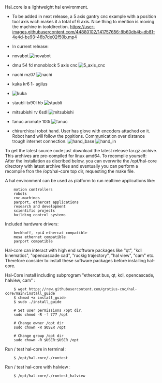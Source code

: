 Hal_core is a lightweight hal environment.

- To be added in next release, 
a 5 axis gantry cnc example with a position tool axis wich makes it a total of 6 axis.
Nice thing to mention is moving the machine in tooldirection. 
https://user-images.githubusercontent.com/44880102/141757656-8b60db4b-db81-4e4d-be93-46b7de02f50b.mp4


- In current release:

- novabot
![novabot](https://user-images.githubusercontent.com/44880102/141680735-aaa408bb-2462-430c-8513-e02252ae7fe7.jpg)
- dmu 54 fd monoblock 5 axis cnc
![5_axis_cnc](https://user-images.githubusercontent.com/44880102/141680728-e012b434-fdae-41c6-82e7-2b57b09c69e3.jpg)
- nachi mz07
![nachi](https://user-images.githubusercontent.com/44880102/141680733-f8fd7094-5430-4181-9b76-a427854e4f8f.jpg)
- kuka kr6 1- agilus
- ![kuka](https://user-images.githubusercontent.com/44880102/141680726-2ecc4cad-3c7b-43b9-bafd-078d19d8ea02.jpg)
- staubli tx90l hb
![staubli](https://user-images.githubusercontent.com/44880102/141680737-f5ba2ccb-8d7c-4e44-8ddb-1aabddfe3ee2.jpg)
- mitsubishi rv 6sdl
![mitsubishi](https://user-images.githubusercontent.com/44880102/141680731-5bf6d756-7e3f-4673-a7df-7430611fc17b.jpg)
- fanuc arcmate 100i
![fanuc](https://user-images.githubusercontent.com/44880102/141680721-7c114b41-52c8-4191-9415-7ed65770aa4c.jpg)

- chirurchical robot hand. User has glove with encoders attached on it. Robot hand will follow the positions. 
Communication over distance trough internet connection.
![hand_base](https://user-images.githubusercontent.com/44880102/141683552-40b59e36-7c57-4d64-93bc-0262d3ebaa5a.jpg)
![hand_in](https://user-images.githubusercontent.com/44880102/141683557-22b88eea-9c85-41fc-9771-2219fe513dad.jpg)


To get the latest source code just download the latest release tar.gz archive.
This archives are pre-compiled for linux amd64.
To recompile yourself:
After the installation as discribed below, you can overwrite the /opt/hal-core directory with latest archive files and eventually you
can perform a recompile fron the /opt/hal-core top dir, requesting the make file.

A hal environment can be used as platform to run realtime applications like:

		motion controllers 
		robots
		cnc-machines 
		parport, ethercat applications
		research and development 
		scientific projects
		building control systems
		
Included hardware drivers:	

		beckhoff, rpi4 ethercat compatible
		mesa ethernet compatible
		parport compatible
	   
Hal-core can interact with high end software packages like "qt", "kdl kinematics", "opencascade cad", "ruckig trajectory", "hal view", "cam" etc.
Therefore consider to install these software packages before installing hal-core. 

Hal-Core install including subprogram "ethercat bus, qt, kdl, opencascade, halview, cam" :

		$ wget https://raw.githubusercontent.com/grotius-cnc/hal-core/main/install_guide
		$ chmod +x install_guide
		$ sudo ./install_guide
		
		# Set user permissions /opt dir.
		sudo chmod -R -f 777 /opt

		# Change owner /opt dir
		sudo chown -R $USER /opt

		# Change group /opt dir
		sudo chown -R $USER:$USER /opt
	
Run / test hal-core in terminal :

		$ /opt/hal-core/./runtest

Run / test hal-core with halview :

		$ /opt/hal-core/./runtest_halview
		



